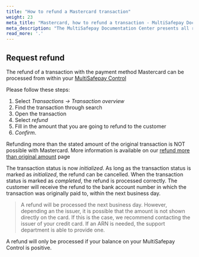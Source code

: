 ```yaml
---
title: "How to refund a Mastercard transaction"
weight: 23
meta_title: "Mastercard, how to refund a transaction - MultiSafepay Docs"
meta_description: "The MultiSafepay Documentation Center presents all relevant information about our Plugins and API. You can also find support pages for payment methods, tools and general questions as well as the contact details of our Support and Integration Teams."
read_more: '.'
---
```

## Request refund
The refund of a transaction with the payment method Mastercard can be processed from within your [MultiSafepay Control](https://merchant.multisafepay.com)

Please follow these steps:

1. Select _Transactions → Transaction overview_
2. Find the transaction through search
3. Open the transaction
4. Select _refund_
5. Fill in the amount that you are going to refund to the customer
6. _Confirm_.

Refunding more than the stated amount of the original transaction is NOT possible with Mastercard. More information is available on our [refund more than original amount](/faq/finance/refund-more-than-original-amount) page

The transaction status is now _initialized_. As long as the transaction status is marked as _initialized_, the refund can be cancelled. When the transaction status is marked as _completed_, the refund is processed correctly. The customer will receive the refund to the bank account number in which the transaction was originally paid to, within the next business day.

> A refund will be processed the next business day. However, depending an the issuer, it is possible that the amount is not shown directly on the card. If this is the case, we recommend contacting the issuer of your credit card. If an ARN is needed, the support department is able to provide one. 

A refund will only be processed if your balance on your MultiSafepay Control is positive.
